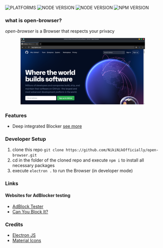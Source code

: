 ![PLATFORMS](https://img.shields.io/badge/platform-linux%20x86__x64%20%7C%20windows%20x86__x64-%23375b91) ![NODE VERSION](https://img.shields.io/badge/Electron-v11.1.1-blue?style=flat) ![NODE VERSION](https://img.shields.io/badge/NodeJS-v14.15.3-green?style=flat) ![NPM VERSION](https://img.shields.io/badge/npm-v6.14.11-orange?style=flat)
### what is open-browser?
*open-browser* is a Browser that respects your privacy

<p align="center">
  <img width="80%" src="/git_data/Screenshot_20210203_012147_v1.7.0.png" />
</p>

### Features
- Deep integrated Blocker [see more]()

### Developer Setup
1. clone this repo `git clone https://github.com/NikiNikOfficially/open-browser.git`
2. cd in the folder of the cloned repo and execute `npm i` to install all necessary packages
3. execute `electron .` to run the Browser (in developer mode)

### Links
#### Websites for AdBlocker testing
- [AdBlock Tester](https://adblock-tester.com/)
- [Can You Block It?](https://canyoublockit.com/)

### Credits
- [Electron JS](https://www.electronjs.org/)
- [Material Icons](https://material.io/resources/icons/)
